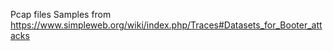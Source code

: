Pcap files Samples from https://www.simpleweb.org/wiki/index.php/Traces#Datasets_for_Booter_attacks
